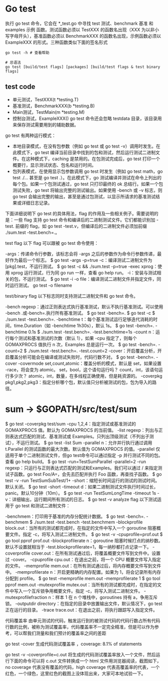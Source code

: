 # Go test
执行 go test 命令，它会在 *_test.go 中寻找 test 测试、benchmark 基准 和 examples 示例 函数。测试函数必须以 TestXXX 的函数名出现（XXX 为以非小写字母开头），基准函数必须以 BenchmarkXXX 的函数名出现，示例函数必须以 ExampleXXX 的形式。三种函数类似下面的签名形式
```shell
go test -h # 查看帮助

# 总语法
go test [build/test flags] [packages] [build/test flags & test binary flags]

```
## test code
+ 单元测试，TestXXX(t *testing.T)
+ 基准测试，BenchmarkXXX(b *testing.B)
+ Main测试，TestMain(m *testing.M)
+ 控制台测试，ExampleXXX()
go test 命令还会忽略 testdata 目录，该目录用来保存测试需要用到的辅助数据。

go test 有两种运行模式：
+ 本地目录模式，在没有包参数（例如 go test 或 go test -v）调用时发生。在此模式下，go test 编译当前目录中找到的包和测试，然后运行测试二进制文件。在这种模式下，caching 是禁用的。在包测试完成后，go test 打印一个概要行，显示测试状态、包名和运行时间。
+ 包列表模式，在使用显示包参数调用 go test 时发生（例如 go test math，go test ./... 甚至是 go test .）。在此模式下，go 测试编译并测试在命令上列出的每个包。如果一个包测试通过，go test 只打印最终的 ok 总结行。如果一个包测试失败，go test 将输出完整的测试输出。如果使用 -bench 或 -v 标志，则 go test 会输出完整的输出，甚至是通过包测试，以显示所请求的基准测试结果或详细日志记录。

下面详细说明下 go test 的具体用法，flag 的作用及一些相关例子。需要说明的是：一些 flag 支持 go test 命令和编译后的二进制测试文件。它们都能识别加 -test. 前缀的 flag，如 go test -test.v，但编译后的二进制文件必须加前缀 ./sum.test -test.bench=.。

test flag
以下 flag 可以跟被 go test 命令使用：

-args：传递命令行参数，该标志会将 -args 之后的参数作为命令行参数传递，最好作为最后一个标志。
$ go test -args -p=true
-c：编译测试二进制文件为 [pkg].test，不运行测试。
$ go test -c && ./sum.test -p=true
-exec xprog：使用 xprog 运行测试，行为同 go run 一样，查看 go help run。
-i：安装与测试相关的包，不运行测试。
$ go test -i
-o file：编译测试二进制文件并指定文件，同时运行测试。
go test -o filename

test/binary flag
以下标志同时支持测试二进制文件和 go test 命令。

-bench regexp：通过正则表达式执行基准测试，默认不执行基准测试。可以使用 -bench .或-bench=.执行所有基准测试。
$ go test -bench=.
$ go test -c
$ ./sum.test -test.bench=.
-benchtime t：每个基准测试运行足够迭代消耗的时间，time.Duration（如 -benchtime 1h30s），默认 1s。
$ go test -bench=. -benchtime 0.1s
$ ./sum.test -test.bench=. -test.benchtime=1s
-count n：运行每个测试和基准测试的次数（默认 1），如果 -cpu 指定了，则每个 GOMAXPROCS 值执行 n 次，Examples 总是运行一次。
$ go test -bench=. -count=2
$ ./sum.test -test.bench=. -test.count=2
-cover：开启覆盖分析，开启覆盖分析可能会在编译或测试失败时，代码行数不对。
$ go test -bench=. -cover
-covermode set,count,atomic：覆盖分析的模式，默认是 set，如果设置 -race，将会变为 atomic。
set，bool，这个语句运行吗？
count，int，该语句运行多少次？
atomic，int，数量，在多线程正确使用，但是耗资源的。
-coverpkg pkg1,pkg2,pkg3：指定分析哪个包，默认值只分析被测试的包，包为导入的路径。
# sum -> $GOPATH/src/test/sum
$ go test -coverpkg test/sum
-cpu 1,2,4：指定测试或基准测试的 GOMAXPROCS 值。默认为 GOMAXPROCS 的当前值。
-list regexp：列出与正则表达式匹配的测试、基准测试或 Examples。只列出顶级测试（不列出子测试），不运行测试。
$ go test -list Sum
-parallel n：允许并行执行通过调用 t.Parallel 的测试函数的最大次数。默认值为 GOMAXPROCS 的值。-parallel 仅适用于单个二进制测试文件，但go test命令可以通过指定 -p 并行测试不同的包。查看 go help build。
$ go test -run=TestSumParallel -parallel=2
-run regexp：只运行与正则表达式匹配的测试和Examples。我们可以通过 / 来指定测试子函数。go test Foo/A=，会先去匹配并执行 Foo 函数，再查找子函数。
$ go test -v -run TestSumSubTest/1+
-short：缩短长时间运行的测试的测试时间。默认关闭。
$ go test -short
-timeout d：如果二进制测试文件执行时间过长，panic。默认10分钟（10m）。
$ go test -run TestSumLongTime -timeout 1s
-v：详细输出，运行期间所有测试的日志。
$ go test -v
analyze flag
以下测试适用于 go test 和测试二进制文件：

-benchmem：打印用于基准的内存分配统计数据。
$ go test -bench=. -benchmem
$ ./sum.test -test.bench -test.benchmem
-blockprofile block.out：当所有的测试都完成时，在指定的文件中写入一个 goroutine 阻塞概要文件。指定 -c，将写入测试二进制文件。
$ go test -v -cpuprofile=prof.out
$ go tool pprof prof.out
-blockprofilerate n：goroutine 阻塞时候打点的纳秒数。默认不设置就相当于 -test.blockprofilerate=1，每一纳秒都打点记录一下。
-coverprofile cover.out：在所有测试通过后，将覆盖概要文件写到文件中。设置过 -cover。
-cpuprofile cpu.out：在退出之前，将一个 CPU 概要文件写入指定的文件。
-memprofile mem.out：在所有测试通过后，将内存概要文件写到文件中。
-memprofilerate n：开启更精确的内存配置。如果为 1，将会记录所有内存分配到 profile。
$ go test -memprofile mem.out -memprofilerate 1
$ go tool pprof mem.out
-mutexprofile mutex.out：当所有的测试都完成时，在指定的文件中写入一个互斥锁争用概要文件。指定 -c，将写入测试二进制文件。
-mutexprofilefraction n：样本 1 在 n 个堆栈中，goroutines 持有 a，争用互斥锁。
-outputdir directory：在指定的目录中放置输出文件，默认情况下，go test 正在运行的目录。
-trace trace.out：在退出之前，将执行跟踪写入指定文件。


代码覆盖率
由单元测试的代码，触发运行到的被测试代码的代码行数占所有代码行数的比例，被称为测试覆盖率，代码覆盖率不一定完全精准，但是可以作为参考，可以帮我们测量和我们预计的覆盖率之间的差距

go test -cover 生成代码测试覆盖率 ，coverage: 8.1% of statements

go test -v -coverprofile=c.out 将生成的代码测试覆盖率放入一个文件，然后运行下面的命令可以将 c.out 文件转换成一个 html 文件用浏览器阅读，截图如下，no coverage 代表没有覆盖的代码，high coverage 代表高覆盖率的代表，一个红色，一个绿色，这里红色的截图上没体现出来，大家可本地试验一下。
